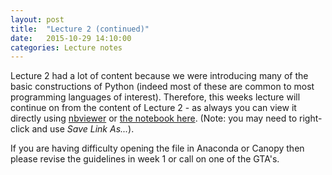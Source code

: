 ```yaml
---
layout: post
title:  "Lecture 2 (continued)"
date:   2015-10-29 14:10:00
categories: Lecture notes
---
```


Lecture 2 had a lot of content because we were introducing many of the basic constructions of Python (indeed most of these are common to most programming languages of interest). Therefore, this weeks lecture will continue on from the content of Lecture 2 - as always
you can view it directly using
[nbviewer](http://nbviewer.ipython.org/url/raw.githubusercontent.com/ggorman/Introduction-to-programming-for-geoscientists/master/notebook/Lecture-2-Introduction-to-programming-for-geoscientists.ipynb) or [the notebook here](http://raw.githubusercontent.com/ggorman/Introduction-to-programming-for-geoscientists/master/notebook/Lecture-2-Introduction-to-programming-for-geoscientists.ipynb). (Note: you may need to right-click and use *Save Link As...*).

If you are having difficulty opening the file in Anaconda or Canopy then please revise the guidelines in week 1 or call on one of the GTA's.

